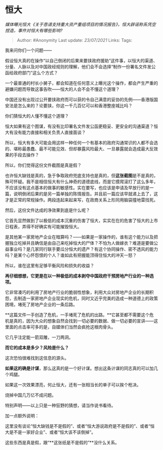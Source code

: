 # 恒大
*媒体曝光恒大《关于恳请支持重大资产重组项目的情况报告》，恒大辟谣称系凭空捏造，事件对恒大有哪些影响?*

> Author: #Anonymity
Last update: *23/07/2021* 
Links:
Tags:    

 
我来问你们一个问题——

假设恒大真的在操作“以自己倒闭的后果来要挟政府援助”这件事，以恒大的渠道、分量、人脉以及对中国政经规则的理解，他们会不会选择“制作一份署名文件发公函给政府部门”这么个方式？

一个最普通的村长小舅子，都会知道在任何意义上曝光这个操作，都会产生严重的避嫌问题而导致这事告吹——恒大的人会不会不懂这个道理？

中国还没有出现过公开要挟政府而可以获的令自己满意的妥协的先例——香港版国安法是怎么来的？论要挟，你这一千几百亿可以和香港整座城比吗？

你们猜恒大的人懂不懂这个道理？

恒大如果有这个图谋，有没有比印署名文件发公函更稳妥、更安全的沟通渠道？恒大有没有能力直接和相关负责人直接面谈？

所以，恒大有多大可能会用这样一种任何一个有基本的政府沟通常识的人都不会选的、堪称最愚蠢、最不可能见效、但却暴露风险最大、一旦暴露就会造成最大反效果的手段去操作？

所以，你们觉得这份文件截图是真是假？

也许恒大缺钱是真的，急于争取政府兜底支持也是真的，但**这张截图**是不是真的，殊可怀疑。我不是相信恒大有什么神奇的道德底线，而是它摸爬滚打了这么多年，不应该没有这点基本的做事的敏感性。实在要写，也应该是申请及早放行的是一篇，说明倒闭后果的是另一篇单独的陈情报告。并且前一篇应该早就递上去了，这才是正常的常规操作。两段连起来起来写，在政商关系上形同用脑袋撞地雷找死。

  


然后，这份文件达成的净效果到底是什么呢？

它首先显然做到了以极低的成本沉重的伤害了恒大，实实在在的危害了恒大的上市日程表，弄得不好确实有可能摧毁恒大。

是其他某一家房地产企业在暗算吗？——如果是一家操作的，谁有这个能力以及把握独立吃掉并且确信是由自己来吃掉恒大的尸体？不怕为人做嫁衣？难道是要做公益事业吗？是几家同行联手要瓜分恒大的遗产？有这个协同操作、密不透风的能力吗？是某个心怀怨恨的个人？谁如此有把握能顶得住恒大的冲天一怒？

所以，谁在这里有足够平衡风险和损失的收益？

**再仔细想想，它更是在以一种极低的成本剥夺中国政府干预房地产行业的一种选项。**

它非常凑巧的利用了房地产行业的脆弱性想象，利用大众对房地产企业的长期积怨，去制造一家房地产企业现实的危机，同时又近乎完美的造成一种道德上的政策困境，堵死了房地产企业的一条后路。

**这篇文件一手创造了危机，一手堵死了危机的出路。**它甚至都不需要这个危机是真的，因为大众的想象自然会找到一切必要的数据、做一切必要的宣讲——这里面的点击率可多的是，自媒体们当然会疯抢这根肉骨头。

它几乎注定能一箭双雕，一刀两洞。

**而它的成本是多少？风险是什么？**

这次恐怕很难找到这信息的源头。

**如果这的确是计谋**，那么这真的是一个好计谋。想出这条计谋的同志真的可以加几个鸡腿。

如果这一次效果漂亮，何止恒大，还有一张相当长的单子可以挨个枪决。

烧掉中国几万亿不成问题。

特别声明——以上只是一种狂野的猜想，请当作说书看待。

加一点额外说明：

这里没有谈论“恒大缺钱是不是假的”、或者“恒大游说政府是不是假的”、或者“恒大是不是一家好企业”、或者“恒大该不该倒掉”。

这些东西是真是假，跟“**这张纸是不是假的”**没什么关系。



